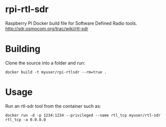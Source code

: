 # rpi-rtl-sdr
Raspberry PI Docker build file for Software Defined Radio tools. http://sdr.osmocom.org/trac/wiki/rtl-sdr

# Building

Clone the source into a folder and run:

```docker build -t myuser/rpi-rtlsdr --rm=true .```

# Usage

Run an rtl-sdr tool from the container such as:

```docker run -d -p 1234:1234 --privileged --name rtl_tcp myuser/rtl-sdr rtl_tcp -a 0.0.0.0```
